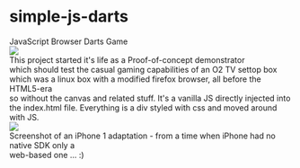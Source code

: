 # simple-js-darts
JavaScript Browser Darts Game <br/>
<img src="https://raw.githubusercontent.com/luke-b/simple-js-darts/master/screen1.png" /><br/>
This project started it's life as a Proof-of-concept demonstrator <br/>
which should test the casual gaming capabilities of an O2 TV settop box <br/>
which was a linux box with a modified firefox browser, all before the HTML5-era <br/>
so without the canvas and related stuff. It's a vanilla JS directly injected into <br/>
the index.html file. Everything is a div styled with css and moved around with JS.<br/>
<img src="https://raw.githubusercontent.com/luke-b/simple-js-darts/master/iphone_darts.png" /><br/>
Screenshot of an iPhone 1 adaptation - from a time when iPhone had no native SDK only a <br/>
web-based one ... :)<br/>
